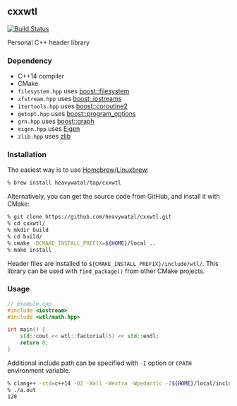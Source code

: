 ## cxxwtl

[![Build Status](https://travis-ci.org/heavywatal/cxxwtl.svg?branch=master)](https://travis-ci.org/heavywatal/cxxwtl)

Personal C++ header library


### Dependency

- C++14 compiler
- CMake
- `filesystem.hpp` uses [boost::filesystem](http://www.boost.org/doc/libs/release/libs/filesystem/doc/)
- `zfstream.hpp` uses [boost::iostreams](http://www.boost.org/doc/libs/release/libs/iostreams/doc/)
- `itertools.hpp` uses [boost::coroutine2](http://www.boost.org/doc/libs/release/libs/coroutine2/doc/html/)
- `getopt.hpp` uses [boost::program_options](http://www.boost.org/doc/libs/release/libs/program_options/doc/)
- `grn.hpp` uses [boost::graph](http://www.boost.org/doc/libs/release/libs/graph/doc/)
- `eigen.hpp` uses [Eigen](https://eigen.tuxfamily.org/)
- `zlib.hpp` uses [zlib](https://github.com/madler/zlib)


### Installation

The easiest way is to use [Homebrew](https://brew.sh/)/[Linuxbrew](http://linuxbrew.sh/):
```sh
% brew install heavywatal/tap/cxxwtl
```

Alternatively, you can get the source code from GitHub, and install it with CMake:
```sh
% git clone https://github.com/heavywatal/cxxwtl.git
% cd cxxwtl/
% mkdir build
% cd build/
% cmake -DCMAKE_INSTALL_PREFIX=${HOME}/local ..
% make install
```
Header files are installed to `${CMAKE_INSTALL_PREFIX}/include/wtl/`.
This library can be used with `find_package()` from other CMake projects.


### Usage

```c++
// example.cpp
#include <iostream>
#include <wtl/math.hpp>

int main() {
    std::cout << wtl::factorial(5) << std::endl;
    return 0;
}
```

Additional include path can be specified with `-I` option or `CPATH` environment variable.

```sh
% clang++ -std=c++14 -O2 -Wall -Wextra -Wpedantic -I${HOME}/local/include example.cpp
% ./a.out
120
```
